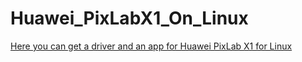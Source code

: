 # Huawei_PixLabX1_On_Linux
[Here you can get a driver and an app for Huawei PixLab X1 for Linux](https://disk.yandex.ru/d/o-3mRsmHr5cODg)
